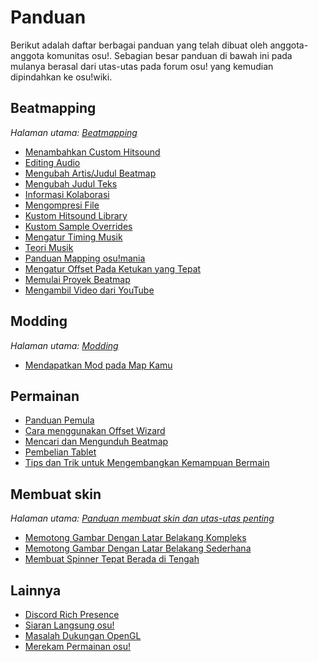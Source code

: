 # Panduan

Berikut adalah daftar berbagai panduan yang telah dibuat oleh anggota-anggota komunitas osu!. Sebagian besar panduan di bawah ini pada mulanya berasal dari utas-utas pada forum osu! yang kemudian dipindahkan ke osu!wiki.
                                                                
## Beatmapping

*Halaman utama: [Beatmapping](/wiki/Beatmapping)*

- [Menambahkan Custom Hitsound](Adding_Custom_Hitsounds)
- [Editing Audio](Audio_Editing)
- [Mengubah Artis/Judul Beatmap](Changing_the_Artist_or_Title)
- [Mengubah Judul Teks](/wiki/Beatmap/Title_Text#changing-title-text)
- [Informasi Kolaborasi](Collab_Information)
- [Mengompresi File](Compressing_Files)
- [Kustom Hitsound Library](Custom_Hitsound_Library)
- [Kustom Sample Overrides](Custom_Sample_Overrides)
- [Mengatur Timing Musik](How_to_Time_Songs)
- [Teori Musik](Music_Theory)
- [Panduan Mapping osu!mania](osu!mania_Mapping_Guide)
- [Mengatur Offset Pada Ketukan yang Tepat](Setting_the_Offset_on_the_Correct_Beat)
- [Memulai Proyek Beatmap](Starting_a_Beatmap_Project)
- [Mengambil Video dari YouTube](Videos_From_Youtube)

## Modding

*Halaman utama: [Modding](/wiki/Modding)*

- [Mendapatkan Mod pada Map Kamu](Getting_Your_Map_Modded)

## Permainan

- [Panduan Pemula](Beginner's_Tutorial)
- [Cara menggunakan Offset Wizard](How_to_Use_the_Offset_Wizard)
- [Mencari dan Mengunduh Beatmap](Searching_and_Downloading_Beatmaps)
- [Pembelian Tablet](Tablet_Purchase)
- [Tips dan Trik untuk Mengembangkan Kemampuan Bermain](Tips_and_Tricks_on_Skill_Improvement)

## Membuat skin

*Halaman utama: [Panduan membuat skin dan utas-utas penting](/wiki/Skinning/Guides_and_important_threads)*

- [Memotong Gambar Dengan Latar Belakang Kompleks](Cropping_with_Complex_Backgrounds)
- [Memotong Gambar Dengan Latar Belakang Sederhana](Cropping_with_Simple_Backgrounds)
- [Membuat Spinner Tepat Berada di Tengah](Making_Properly_Centered_Spinners)

## Lainnya

- [Discord Rich Presence](Discord_Rich_Presence)
- [Siaran Langsung osu!](Livestreaming_osu!)
- [Masalah Dukungan OpenGL](OpenGL_Support_Issues)
- [Merekam Permainan osu!](Recording_osu!)
